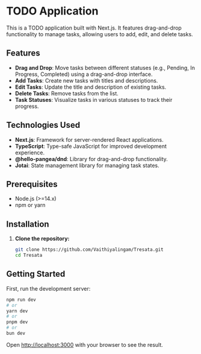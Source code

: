 # TODO Application

This is a TODO application built with Next.js. It features drag-and-drop functionality to manage tasks, allowing users to add, edit, and delete tasks.

## Features

- **Drag and Drop**: Move tasks between different statuses (e.g., Pending, In Progress, Completed) using a drag-and-drop interface.
- **Add Tasks**: Create new tasks with titles and descriptions.
- **Edit Tasks**: Update the title and description of existing tasks.
- **Delete Tasks**: Remove tasks from the list.
- **Task Statuses**: Visualize tasks in various statuses to track their progress.

## Technologies Used

- **Next.js**: Framework for server-rendered React applications.
- **TypeScript**: Type-safe JavaScript for improved development experience.
- **@hello-pangea/dnd**: Library for drag-and-drop functionality.
- **Jotai**: State management library for managing task states.

## Prerequisites

- Node.js (>=14.x)
- npm or yarn

## Installation

1. **Clone the repository:**

   ```bash
   git clone https://github.com/Vaithiyalingam/Tresata.git
   cd Tresata

## Getting Started

First, run the development server:

```bash
npm run dev
# or
yarn dev
# or
pnpm dev
# or
bun dev
```

Open [http://localhost:3000](http://localhost:3000) with your browser to see the result.
